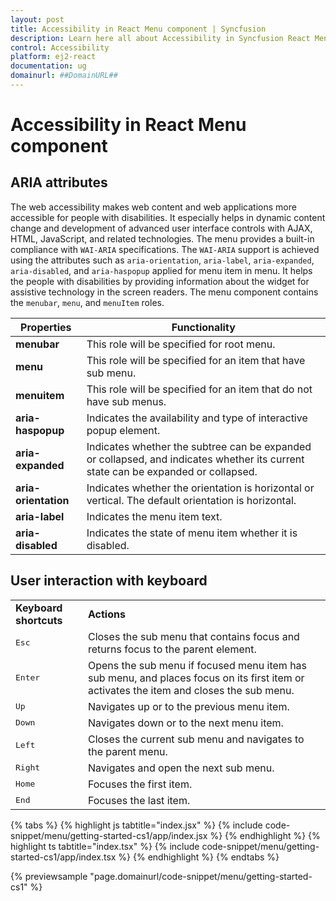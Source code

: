 ```yaml
---
layout: post
title: Accessibility in React Menu component | Syncfusion
description: Learn here all about Accessibility in Syncfusion React Menu component of Syncfusion Essential JS 2 and more.
control: Accessibility 
platform: ej2-react
documentation: ug
domainurl: ##DomainURL##
---
```


# Accessibility in React Menu component

## ARIA attributes

The web accessibility makes web content and web applications more accessible for people with disabilities. It especially helps in dynamic content change and development of advanced user interface controls with AJAX, HTML, JavaScript, and related technologies.
The menu provides a built-in compliance with `WAI-ARIA` specifications. The `WAI-ARIA` support is achieved using the attributes such as `aria-orientation`, `aria-label`, `aria-expanded`, `aria-disabled`, and `aria-haspopup` applied for menu item in menu. It helps the people with disabilities by providing information about the widget for assistive technology in the screen readers. The menu component contains the `menubar`, `menu`, and `menuItem` roles.

| Properties | Functionality |
| ------------ | ----------------------- |
| **menubar** | This role will be specified for root menu. |
| **menu** | This role will be specified for an item that have sub menu. |
| **menuitem** | This role will be specified for an item that do not have sub menus. |
| **aria-haspopup** | Indicates the availability and type of interactive popup element. |
| **aria-expanded** | Indicates whether the subtree can be expanded or collapsed, and indicates whether its current state can be expanded or collapsed. |
| **aria-orientation** | Indicates whether the orientation is horizontal or vertical. The default orientation is horizontal. |
| **aria-label** | Indicates the menu item text. |
| **aria-disabled** | Indicates the state of menu item whether it is disabled. |

## User interaction with keyboard

<!-- markdownlint-disable MD033 -->
<table>
<tr>
<td>
<b>Keyboard shortcuts</b></td><td>
<b>Actions</b></td></tr>
<tr>
<td>
<kbd>Esc</kbd></td><td>
Closes the sub menu that contains focus and returns focus to the parent element.</td></tr>
<tr>
<td>
<kbd>Enter</kbd></td><td>
Opens the sub menu if focused menu item has sub menu, and places focus on its first item or activates the item and closes the sub menu.</td></tr>
<tr>
<td>
<kbd>Up</kbd></td><td>
Navigates up or to the previous menu item.</td></tr>
<tr>
<td>
<kbd>Down</kbd></td><td>
Navigates down or to the next menu item.</td></tr>
<tr>
<td>
<kbd>Left</kbd></td><td>
Closes the current sub menu and navigates to the parent menu.</td></tr>
<tr>
<td>
<kbd>Right</kbd></td><td>
Navigates and open the next sub menu.</td></tr>
<tr>
<td>
<kbd>Home</kbd></td><td>
Focuses the first item.</td></tr>
<tr>
<td>
<kbd>End</kbd></td><td>
Focuses the last item.</td></tr>
</table>

{% tabs %}
{% highlight js tabtitle="index.jsx" %}
{% include code-snippet/menu/getting-started-cs1/app/index.jsx %}
{% endhighlight %}
{% highlight ts tabtitle="index.tsx" %}
{% include code-snippet/menu/getting-started-cs1/app/index.tsx %}
{% endhighlight %}
{% endtabs %}

 {% previewsample "page.domainurl/code-snippet/menu/getting-started-cs1" %}
